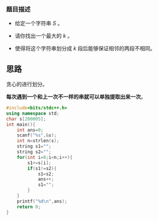 ### 题目描述

* 给定一个字符串 $S$ 。

* 请你找出一个最大的 $k$ 。

* 使得将这个字符串划分成 $k$ 段后能够保证相邻的两段不相同。



## 思路


贪心的进行划分。

**每次遇到一个和上一次不一样的串就可以单独提取出来一次**。

 

```cpp
#include<bits/stdc++.h>
using namespace std;
char s[200005];
int main(){
	int ans=0;
	scanf("%s",&s);
	int n=strlen(s);
	string s1="";
	string s2="";
	for(int i=0;i<n;i++){
		s1+=s[i];
		if(s1!=s2){
			s1=s2;
			ans++;
			s1="";
		}
	}
	printf("%d\n",ans);
	return 0;
}

```